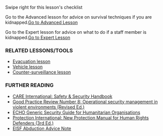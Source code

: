 [Title]: # (What now?)
[Difficulty]: # (Beginner)
[Order]: # (12)

Swipe right for this lesson's checklist

Go to the Advanced lesson for advice on survival techniques if you are kidnapped.[Go to Advanced Lesson](umbrella://lesson/kidnapping/2)

Go to the Expert lesson for advice on what to do if a staff member is kidnapped.[Go to Expert Lesson](umbrella://lesson/kidnapping/3)

### RELATED LESSONS/TOOLS

*   [Evacuation lesson](umbrella://lesson/evacuation)
*   [Vehicle lesson](umbrella://lesson/vehicle)
*   [Counter-surveillance lesson](umbrella://lesson/counter-surveillance)

### FURTHER READING

*   [CARE International: Safety & Security Handbook](ngolearning.org/courses/availablecourses/CARE%20Safety%20Course/Shared%20Documents/English_CARE_International_Safety_and_Security_Handbook.pdf)
*   [Good Practice Review Number 8: Operational security management in violent environments (Revised Ed.)](www.odihpn.org/download/gpr_8_revised2pdf)
*   [ECHO Generic Security Guide for Humanitarian Organisations](https://www.google.co.uk/url?sa=t&rct=j&q=&esrc=s&source=web&cd=1&cad=rja&uact=8&ved=0CCEQFjAA&url=http%3A%2F%2Fec.europa.eu%2Fecho%2Ffiles%2Fevaluation%2Fwatsan2005%2Fannex_files%2FECHO%2FECHO12%20-%20echo_generic_security_guide_en.doc&ei=kLxAVc6LOILuUP2SgbAE&usg=AFQjCNEXEOcbLeV24f3WolHmDwLq7KJzlQ&sig2=hbnI7wfdrGIHS7mmikBRWA)
*   [Protection International: New Protection Manual for Human Rights Defenders (3rd Ed.)](protectioninternational.org/publication/new-protection-manual-for-human-rights-defenders-3rd-edition/)
*   [EISF Abduction Advice Note](https://www.eisf.eu/wp-content/uploads/2014/09/0541-MO-2010-Advice-Note-Abduction-Kidnapping.doc)